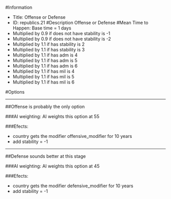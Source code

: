 #Information
 - Title: Offense or Defense
 - ID: republics.21
#Description
Offense or Defense
#Mean Time to Happen:
Base time = 1 days
 - Multiplied by 0.9 if does not have stability is -1
 - Multiplied by 0.9 if does not have stability is -2
 - Multiplied by 1.1 if has stability is 2
 - Multiplied by 1.1 if has stability is 3
 - Multiplied by 1.1 if has adm is 4
 - Multiplied by 1.1 if has adm is 5
 - Multiplied by 1.1 if has adm is 6
 - Multiplied by 1.1 if has mil is 4
 - Multiplied by 1.1 if has mil is 5
 - Multiplied by 1.1 if has mil is 6

#Options

___
##Offense is probably the only option

###AI weighting:
AI weights this option at 55


###Efects:<ul><li>country gets the modifier offensive_modifier for 10 years</li><li>add stability = -1</li></ul>

___
##Defense sounds better at this stage

###AI weighting:
AI weights this option at 45


###Efects:<ul><li>country gets the modifier defensive_modifier for 10 years</li><li>add stability = -1</li></ul>
